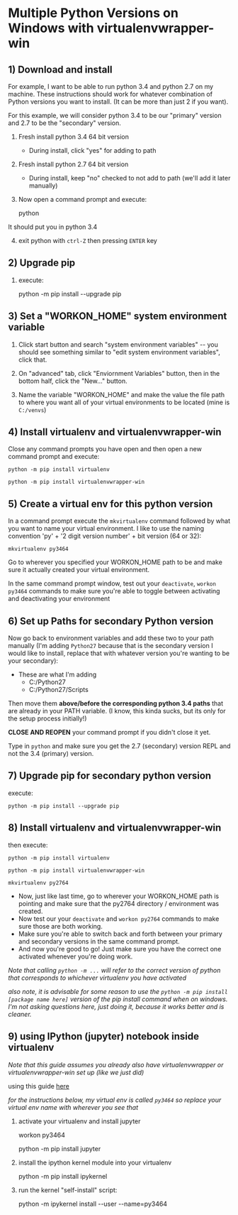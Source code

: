 
# Multiple Python Versions on Windows with virtualenvwrapper-win

## 1) Download and install

For example, I want to be able to run python 3.4 and python 2.7 on my machine. 
These instructions should work for whatever combination of Python versions 
you want to install. (It can be more than just 2 if you want).

For this example, we will consider python 3.4 to be our "primary" version
and 2.7 to be the "secondary" version. 


1) Fresh install python 3.4 64 bit version
	- During install, click "yes" for adding to path

2) Fresh install python 2.7 64 bit version
	- During install, keep "no" checked to not add to path (we'll add it later manually)

3) Now open a command prompt and execute:

	python
	
It should put you in python 3.4

4) exit python with `ctrl-Z` then pressing `ENTER` key

## 2) Upgrade pip

1) execute:

	python -m pip install --upgrade pip


## 3) Set a "WORKON_HOME" system environment variable	

1) Click start button and search "system environment variables" -- you should see
something similar to "edit system environment variables", click that.

2) On "advanced" tab, click "Enviornment Variables" button, then in the bottom half, click the "New..." button.

3) Name the variable "WORKON_HOME" and make the value the file path to where you want all
of your virtual environments to be located (mine is `C:/venvs`) 


## 4) Install virtualenv and virtualenvwrapper-win

Close any command prompts you have open and then open a new command prompt and execute:

	python -m pip install virtualenv

	python -m pip install virtualenvwrapper-win

	
## 5) Create a virtual env for this python version	

In a command prompt execute the `mkvirtualenv` command followed by what you want to name your 
virtual environment. I like to use the naming convention 'py' + '2 digit 
version number' + bit version (64 or 32):

	mkvirtualenv py3464

Go to wherever you specified your WORKON_HOME path to be and make sure it actually created your virtual environment.

In the same command prompt window, test out your `deactivate`, `workon py3464` commands to make sure you're able to toggle between activating and deactivating your environment

## 6) Set up Paths for secondary Python version

Now go back to environment variables and add these two to your path manually (I'm adding `Python27` because that is the secondary version I would like to
install, replace that with whatever version you're wanting to be your secondary):

* These are what I'm adding 
	- C:/Python27
	- C:/Python27/Scripts

Then move them **above/before the corresponding python 3.4 paths** that are already in your PATH variable.
(I know, this kinda sucks, but its only for the setup process initially!)

**CLOSE AND REOPEN** your command prompt if you didn't close it yet. 

Type in `python` and make sure you get the 2.7 (secondary) version REPL and not the 3.4 (primary) version.

## 7) Upgrade pip for secondary python version

execute:

	python -m pip install --upgrade pip

## 8) Install virtualenv and virtualenvwrapper-win
	
then execute:

	python -m pip install virtualenv
 
	python -m pip install virtualenvwrapper-win

	mkvirtualenv py2764

	
* Now, just like last time, go to wherever your WORKON_HOME path is pointing and make sure that the py2764 directory / environment was created.
* Now test our your `deactivate` and `workon py2764` commands to make sure those are both working.
* Make sure you're able to switch back and forth between your primary and secondary versions in the same command prompt.
* And now you're good to go! Just make sure you have the correct one activated whenever you're doing work.

*Note that calling `python -m ...` will refer to the correct version of python that corresponds to whichever virtualenv you have activated*

*also note, it is advisable for some reason to use the `python -m pip install [package name here]` version of the pip install command when on windows. 
I'm not asking questions here, just doing it, because it works better and is cleaner.*

## 9) using IPython (jupyter) notebook inside virtualenv

*Note that this guide assumes you already also have virtualenvwrapper or virtualenvwrapper-win set up (like we just did)*

using this guide [here](http://help.pythonanywhere.com/pages/IPythonNotebookVirtualenvs)

*for the instructions below, my virtual env is called `py3464` so replace your virtual env name with wherever you see that*


1) activate your virtualenv and install jupyter


    workon py3464
    
	python -m pip install jupyter

	
2) install the ipython kernel module into your virtualenv


    python -m pip install ipykernel

	
3) run the kernel "self-install" script:


    python -m ipykernel install --user --name=py3464

	






